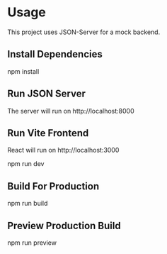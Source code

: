 # Usage 

This project uses JSON-Server for a mock backend.

## Install Dependencies

npm install

## Run JSON Server

The server will run on http://localhost:8000

## Run Vite Frontend

React will run on http://localhost:3000

npm run dev

 ## Build For Production 

 npm run build 

 ## Preview Production Build 

 npm run preview 